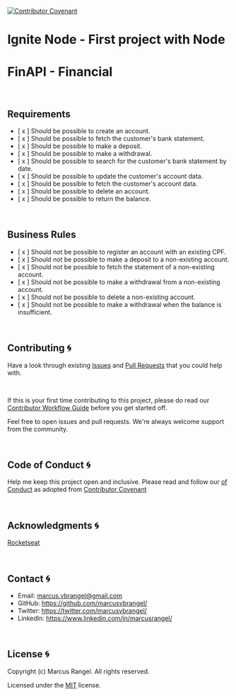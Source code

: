 [![Contributor Covenant](https://img.shields.io/badge/Contributor%20Covenant-2.1-4baaaa.svg)](code_of_conduct.md) 


# Ignite Node - First project with Node
# FinAPI - Financial

<br />

## Requirements

- [ x ] Should be possible to create an account.
- [ x ] Should be possible to fetch the customer's bank statement.
- [ x ] Should be possible to make a deposit.
- [ x ] Should be possible to make a withdrawal.
- [ x ] Should be possible to search for the customer's bank statement by date.
- [ x ] Should be possible to update the customer's account data.
- [ x ] Should be possible to fetch the customer's account data.
- [ x ] Should be possible to delete an account. 
- [ x ] Should be possible to return the balance.


<br />

## Business Rules

- [ x ] Should not be possible to register an account with an existing CPF.
- [ x ] Should not be possible to make a deposit to a non-existing account.
- [ x ] Should not be possible to fetch the statement of a non-existing account.
- [ x ] Should not be possible to make a withdrawal from a non-existing account.
- [ x ] Should not be possible to delete a non-existing account.
- [ x ] Should not be possible to make a withdrawal when the balance is insufficient.  



<br />

## Contributing :cyclone:

Have a look through existing [Issues](https://github.com/marcusvbrangel/ignite-node/issues) and [Pull Requests](https://github.com/marcusvbrangel/ignite-node/pulls) that you could help with.

<br />

If this is your first time contributing to this project, please do read our [Contributor Workflow Guide](https://github.com/the-guild-org/Stack/blob/master/CONTRIBUTING.md) before you get started off.

Feel free to open issues and pull requests. We're always welcome support from the community.


<br />

## Code of Conduct :cyclone:

Help me keep this project open and inclusive. Please read and follow our [
of Conduct](https://github.com/the-guild-org/Stack/blob/master/CODE_OF_CONDUCT.md) as adopted from [Contributor Covenant](https://www.contributor-covenant.org/)



<br />

## Acknowledgments :cyclone:

[Rocketseat](https://www.rocketseat.com.br/)



<br />

## Contact :cyclone:

* Email:    marcus.vbrangel@gmail.com
* GitHub:   https://github.com/marcusvbrangel/
* Twitter:  https://twitter.com/marcusvbrangel/
* LinkedIn: https://www.linkedin.com/in/marcusrangel/





<br />

## License :cyclone:

Copyright (c) Marcus Rangel. All rights reserved.

Licensed under the [MIT](../LICENSE.md) license.

